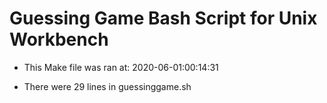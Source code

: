# Guessing Game Bash Script for Unix Workbench

* This Make file was ran at: 2020-06-01:00:14:31

* There were 29 lines in guessinggame.sh

